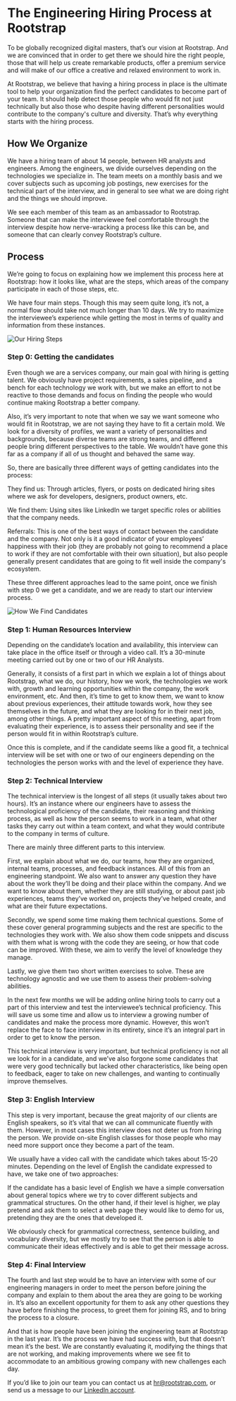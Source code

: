 # The Engineering Hiring Process at Rootstrap

To be globally recognized digital masters, that’s our vision at Rootstrap. And we are convinced that in order to get there we should hire the right people, those that will help us create remarkable products, offer a premium service and will make of our office a creative and relaxed environment to work in.

At Rootstrap, we believe that having a hiring process in place is the ultimate tool to help your organization find the perfect candidates to become part of your team. It should help detect those people who would fit not just technically but also those who despite having different personalities would contribute to the company's culture and diversity. That’s why everything starts with the hiring process.

## How We Organize

We have a hiring team of about 14 people, between HR analysts and engineers. Among the engineers, we divide ourselves depending on the technologies we specialize in. The team meets on a monthly basis and we cover subjects such as upcoming job postings, new exercises for the technical part of the interview, and in general to see what we are doing right and the things we should improve. 

We see each member of this team as an ambassador to Rootstrap. Someone that can make the interviewee feel comfortable through the interview despite how nerve-wracking a process like this can be, and someone that can clearly convey Rootstrap’s culture.

## Process

We’re going to focus on explaining how we implement this process here at Rootstrap: how it looks like, what are the steps, which areas of the company participate in each of those steps, etc.

We have four main steps. Though this may seem quite long, it’s not, a normal flow should take not much longer than 10 days. We try to maximize the interviewee’s experience while getting the most in terms of quality and information from these instances.

![Our Hiring Steps](images/hiring-steps.jpg)

### Step 0: Getting the candidates

Even though we are a services company, our main goal with hiring is getting talent. We obviously have project requirements, a sales pipeline, and a bench for each technology we work with, but we make an effort to not be reactive to those demands and focus on finding the people who would continue making Rootstrap a better company.

Also, it’s very important to note that when we say we want someone who would fit in Rootstrap, we are not saying they have to fit a certain mold. We look for a diversity of profiles, we want a variety of personalities and backgrounds, because diverse teams are strong teams, and different people bring different perspectives to the table. We wouldn’t have gone this far as a company if all of us thought and behaved the same way.

So, there are basically three different ways of getting candidates into the process: 

They find us: Through articles, flyers, or posts on dedicated hiring sites where we ask for developers, designers, product owners, etc. 

We find them: Using sites like LinkedIn we target specific roles or abilities that the company needs. 

Referrals: This is one of the best ways of contact between the candidate and the company. Not only is it a good indicator of your employees’ happiness with their job (they are probably not going to recommend a place to work if they are not comfortable with their own situation), but also people generally present candidates that are going to fit well inside the company's ecosystem.

These three different approaches lead to the same point, once we finish with step 0 we get a candidate, and we are ready to start our interview process.

![How We Find Candidates](images/finding-candidates.jpg)

### Step 1: Human Resources Interview

Depending on the candidate’s location and availability, this interview can take place in the office itself or through a video call. It’s a 30-minute meeting carried out by one or two of our HR Analysts.

Generally, it consists of a first part in which we explain a lot of things about Rootstrap, what we do, our history, how we work, the technologies we work with, growth and learning opportunities within the company, the work environment, etc. And then, it’s time to get to know them, we want to know about previous experiences, their attitude towards work, how they see themselves in the future, and what they are looking for in their next job, among other things. A pretty important aspect of this meeting, apart from evaluating their experience, is to assess their personality and see if the person would fit in within Rootstrap’s culture.

Once this is complete, and if the candidate seems like a good fit, a technical interview will be set with one or two of our engineers depending on the technologies the person works with and the level of experience they have.

### Step 2: Technical Interview

The technical interview is the longest of all steps (it usually takes about two hours). It’s an instance where our engineers have to assess the technological proficiency of the candidate, their reasoning and thinking process, as well as how the person seems to work in a team, what other tasks they carry out within a team context, and what they would contribute to the company in terms of culture.

There are mainly three different parts to this interview.

First, we explain about what we do, our teams, how they are organized, internal teams, processes, and feedback instances. All of this from an engineering standpoint. We also want to answer any question they have about the work they’ll be doing and their place within the company. And we want to know about them, whether they are still studying, or about past job experiences, teams they’ve worked on, projects they’ve helped create, and what are their future expectations. 

Secondly, we spend some time making them technical questions. Some of these cover general programming subjects and the rest are specific to the technologies they work with. We also show them code snippets and discuss with them what is wrong with the code they are seeing, or how that code can be improved. With these, we aim to verify the level of knowledge they manage.

Lastly, we give them two short written exercises to solve. These are technology agnostic and we use them to assess their problem-solving abilities.

In the next few months we will be adding online hiring tools to carry out a part of this interview and test the interviewee’s technical proficiency. This will save us some time and allow us to interview a growing number of candidates and make the process more dynamic. However, this won’t replace the face to face interview in its entirety, since it’s an integral part in order to get to know the person. 

This technical interview is very important, but technical proficiency is not all we look for in a candidate, and we’ve also forgone some candidates that were very good technically but lacked other characteristics, like being open to feedback, eager to take on new challenges, and wanting to continually improve themselves. 

### Step 3: English Interview

This step is very important, because the great majority of our clients are English speakers, so it’s vital that we can all communicate fluently with them. However, in most cases this interview does not deter us from hiring the person. We provide on-site English classes for those people who may need more support once they become a part of the team.

We usually have a video call with the candidate which takes about 15-20 minutes. Depending on the level of English the candidate expressed to have, we take one of two approaches:

If the candidate has a basic level of English we have a simple conversation about general topics where we try to cover different subjects and grammatical structures.
On the other hand, if their level is higher, we play pretend and ask them to select a web page they would like to demo for us, pretending they are the ones that developed it.

We obviously check for grammatical correctness, sentence building, and vocabulary diversity, but we mostly try to see that the person is able to communicate their ideas effectively and is able to get their message across.

### Step 4: Final Interview

The fourth and last step would be to have an interview with some of our engineering managers in order to meet the person before joining the company and explain to them about the area they are going to be working in. It’s also an excellent opportunity for them to ask any other questions they have before finishing the process, to greet them for joining RS, and to bring the process to a closure.


And that is how people have been joining the engineering team at Rootstrap in the last year. It’s the process we have had success with, but that doesn’t mean it’s the best. We are constantly evaluating it, modifying the things that are not working, and making improvements where we see fit to accommodate to an ambitious growing company with new challenges each day.

If you’d like to join our team you can contact us at hr@rootstrap.com, or send us a message to our [LinkedIn account](https://www.linkedin.com/company/rootstrap-it).

